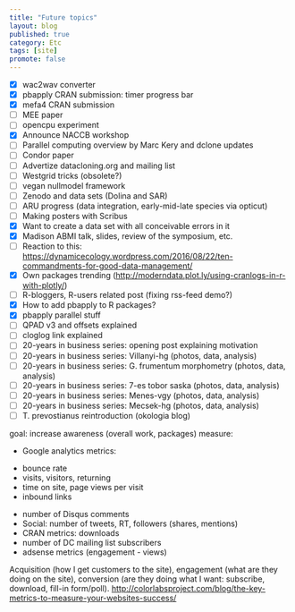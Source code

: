 ```yaml
---
title: "Future topics"
layout: blog
published: true
category: Etc
tags: [site]
promote: false
---
```


- [x] wac2wav converter
- [x] pbapply CRAN submission: timer progress bar
- [x] mefa4 CRAN submission
- [ ] MEE paper
- [ ] opencpu experiment
- [x] Announce NACCB workshop
- [ ] Parallel computing overview by Marc Kery and dclone updates
- [ ] Condor paper
- [ ] Advertize datacloning.org and mailing list
- [ ] Westgrid tricks (obsolete?)
- [ ] vegan nullmodel framework
- [ ] Zenodo and data sets (Dolina and SAR)
- [ ] ARU progress (data integration, early-mid-late species via opticut)
- [ ] Making posters with Scribus
- [x] Want to create a data set with all conceivable errors in it
- [x] Madison ABMI talk, slides, review of the symposium, etc.
- [ ] Reaction to this: https://dynamicecology.wordpress.com/2016/08/22/ten-commandments-for-good-data-management/
- [x] Own packages trending (http://moderndata.plot.ly/using-cranlogs-in-r-with-plotly/)
- [ ] R-bloggers, R-users related post (fixing rss-feed demo?)
- [x] How to add pbapply to R packages?
- [x] pbapply parallel stuff
- [ ] QPAD v3 and offsets explained
- [ ] cloglog link explained
- [ ] 20-years in business series: opening post explaining motivation
- [ ] 20-years in business series: Villanyi-hg (photos, data, analysis)
- [ ] 20-years in business series: G. frumentum morphometry (photos, data, analysis)
- [ ] 20-years in business series: 7-es tobor saska (photos, data, analysis)
- [ ] 20-years in business series: Menes-vgy (photos, data, analysis)
- [ ] 20-years in business series: Mecsek-hg (photos, data, analysis)
- [ ] T. prevostianus reintroduction (okologia blog)

 goal: increase awareness (overall work, packages)
 measure:
 * Google analytics metrics:
  - bounce rate
  - visits, visitors, returning
  - time on site, page views per visit
  - inbound links
 * number of Disqus comments
 * Social: number of tweets, RT, followers (shares, mentions)
 * CRAN metrics: downloads
 * number of DC mailing list subscribers
 * adsense metrics (engagement - views)

Acquisition (how I get customers to the site),
engagement (what are they doing on the site),
conversion (are they doing what I want: subscribe, download, fill-in form/poll).
http://colorlabsproject.com/blog/the-key-metrics-to-measure-your-websites-success/

